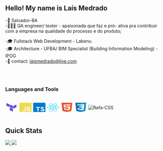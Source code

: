 <h2>Hello! My name is Laís Medrado</h2>
  -📍 Salvador-BA </br>
  -👩🏾‍💻 QA engineer/ tester - apaixonada que faz e pró- ativa pra contribuir com a empresa na qualidade do processo e do produto; 
  
  -🎓 Fullstack Web Development - Labenu </br>
  -🎓 Architecture - UFBA/ BIM Specialist  (Building Information Modeling) - IPOG </br>
  -📧 contact: laismedrado@live.com </br>
 

</br>
</br>

 <h3> Languages and Tools</h3>
<div style="display: inline_block"><br>
  <img align="center" alt="Rafa-Js" height="30" width="40" <img src="https://raw.githubusercontent.com/devicons/devicon/master/icons/terraform/terraform-plain.svg">

  <img align="center" alt="Rafa-Ts" height="30" width="40" src="https://raw.githubusercontent.com/devicons/devicon/master/icons/javascript/javascript-plain.svg">
  <img align="center" alt="Rafa-Ts" height="30" width="40" src="https://raw.githubusercontent.com/devicons/devicon/master/icons/typescript/typescript-plain.svg">
  <img align="center" alt="Rafa-React" height="30" width="40" src="https://raw.githubusercontent.com/devicons/devicon/master/icons/react/react-original.svg">
  <img align="center" alt="Rafa-HTML" height="30" width="40" src="https://raw.githubusercontent.com/devicons/devicon/master/icons/html5/html5-original.svg">
  <img align="center" alt="Rafa-CSS" height="30" width="40" src="https://raw.githubusercontent.com/devicons/devicon/master/icons/css3/css3-original.svg">
  <img align="center" alt="Rafa-CSS" height="30" width="30" src="https://user-images.githubusercontent.com/31759644/167239401-344684c9-aaf4-4b9a-9a2e-6b1755fd9399.png">
  
  </br>
</br>


<h2> Quick Stats </h2>
<div>
  <a href="https://github.com/rafaballerini">
  <img height="180em" src="https://github-readme-stats.vercel.app/api?username=laismedrado&show_icons=true&theme=dark&include_all_commits=true&count_private=true"/>
  <img height="180em" src="https://github-readme-stats.vercel.app/api/top-langs/?username=laismedrado&layout=compact&langs_count=7&theme=dark"/>
</div>

 
  
 
